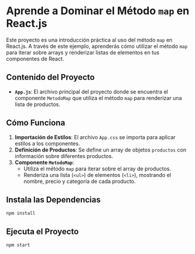 # Aprende a Dominar el Método `map` en React.js

Este proyecto es una introducción práctica al uso del método `map` en React.js. A través de este ejemplo, aprenderás cómo utilizar el método `map` para iterar sobre arrays y renderizar listas de elementos en tus componentes de React.

## Contenido del Proyecto

- **`App.js`**: El archivo principal del proyecto donde se encuentra el componente `MetodoMap` que utiliza el método `map` para renderizar una lista de productos.

## Cómo Funciona

1. **Importación de Estilos**: El archivo `App.css` se importa para aplicar estilos a los componentes.
2. **Definición de Productos**: Se define un array de objetos `productos` con información sobre diferentes productos.
3. **Componente `MetodoMap`**:
   - Utiliza el método `map` para iterar sobre el array de productos.
   - Renderiza una lista (`<ul>`) de elementos (`<li>`), mostrando el nombre, precio y categoría de cada producto.

## Instala las Dependencias
    npm install

## Ejecuta el Proyecto 
    npm start

